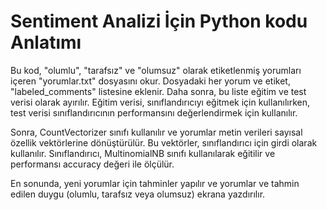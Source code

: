 # Sentiment Analizi İçin Python kodu Anlatımı

Bu kod, "olumlu", "tarafsız" ve "olumsuz" olarak etiketlenmiş yorumları içeren "yorumlar.txt" dosyasını okur. Dosyadaki her yorum ve etiket, "labeled_comments" listesine eklenir. Daha sonra, bu liste eğitim ve test verisi olarak ayırılır. Eğitim verisi, sınıflandırıcıyı eğitmek için kullanılırken, test verisi sınıflandırıcının performansını değerlendirmek için kullanılır.

Sonra, CountVectorizer sınıfı kullanılır ve yorumlar metin verileri sayısal özellik vektörlerine dönüştürülür. Bu vektörler, sınıflandırıcı için girdi olarak kullanılır. Sınıflandırıcı, MultinomialNB sınıfı kullanılarak eğitilir ve performansı accuracy değeri ile ölçülür.

En sonunda, yeni yorumlar için tahminler yapılır ve yorumlar ve tahmin edilen duygu (olumlu, tarafsız veya olumsuz) ekrana yazdırılır.
